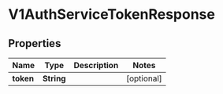 # V1AuthServiceTokenResponse

## Properties
Name | Type | Description | Notes
------------ | ------------- | ------------- | -------------
**token** | **String** |  |  [optional]
